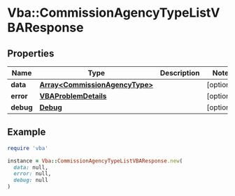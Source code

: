 # Vba::CommissionAgencyTypeListVBAResponse

## Properties

| Name | Type | Description | Notes |
| ---- | ---- | ----------- | ----- |
| **data** | [**Array&lt;CommissionAgencyType&gt;**](CommissionAgencyType.md) |  | [optional] |
| **error** | [**VBAProblemDetails**](VBAProblemDetails.md) |  | [optional] |
| **debug** | [**Debug**](Debug.md) |  | [optional] |

## Example

```ruby
require 'vba'

instance = Vba::CommissionAgencyTypeListVBAResponse.new(
  data: null,
  error: null,
  debug: null
)
```


